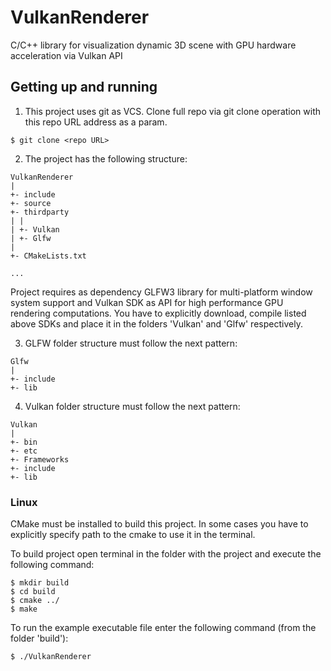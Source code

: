 # VulkanRenderer

C/C++ library for visualization dynamic 3D scene with GPU hardware acceleration via Vulkan API

## Getting up and running

1. This project uses git as VCS. Clone full repo via git clone operation with
this repo URL address as a param.

```
$ git clone <repo URL>
```

2. The project has the following structure:

```
VulkanRenderer
|
+- include
+- source
+- thirdparty
| |
| +- Vulkan
| +- Glfw
|  
+- CMakeLists.txt

...
```
Project requires as dependency GLFW3 library for multi-platform window system
support and Vulkan SDK as API for high performance GPU rendering computations.
You have to explicitly download, compile listed above SDKs and place it in the 
folders 'Vulkan' and 'Glfw' respectively.

3. GLFW folder structure must follow the next pattern:

```
Glfw
|
+- include
+- lib
```

4. Vulkan folder structure must follow the next pattern:
```
Vulkan
|
+- bin
+- etc
+- Frameworks
+- include
+- lib
```

### Linux

CMake must be installed to build this project. In some cases you have to explicitly
specify path to the cmake to use it in the terminal.

To build project open terminal in the folder with the project and execute the
following command:

```
$ mkdir build
$ cd build
$ cmake ../
$ make 
```

To run the example executable file enter the following command (from the folder 'build'):

```
$ ./VulkanRenderer
```